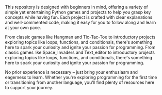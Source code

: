 
This repository is designed with beginners in mind, offering a variety of simple yet entertaining Python games and projects to help you grasp key concepts while having fun. Each project is crafted with clear explanations and well-commented code, making it easy for you to follow along and learn at your own pace.

From classic games like Hangman and Tic-Tac-Toe to introductory projects exploring topics like loops, functions, and conditionals, there's something here to spark your curiosity and ignite your passion for programming.
From classic games like Space_Invaders and Text_editor to introductory projects exploring topics like loops, functions, and conditionals, there's something here to spark your curiosity and ignite your passion for programming.

No prior experience is necessary – just bring your enthusiasm and eagerness to learn. Whether you're exploring programming for the first time or transitioning from another language, you'll find plenty of resources here to support your journey.
